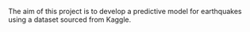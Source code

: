 The aim of this project is to develop a predictive model for earthquakes using a dataset sourced from Kaggle. 
